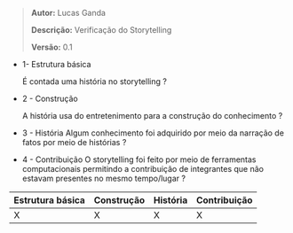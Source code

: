 > **Autor:** Lucas Ganda
>
> **Descrição:** Verificação do Storytelling 
>
> **Versão:** 0.1

* 1- Estrutura básica

     É contada uma história no storytelling ?
     
 * 2 - Construção
  
     A história usa do entretenimento para a construção do conhecimento ?
     
* 3 - História
    Algum conhecimento foi adquirido por meio da narração de fatos por meio de histórias ?
 
* 4 - Contribuição 
    O storytelling foi feito por meio de ferramentas computacionais permitindo a contribuição de integrantes que não estavam presentes no mesmo tempo/lugar ?
    


| Estrutura básica | Construção | História | Contribuição|
| -------- | -------- | -------- |-------- |
|X|X|X|X|